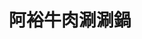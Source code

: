 ---
title: "阿裕牛肉涮涮鍋"
description: "阿裕牛肉涮涮鍋"
layout: shop
keywords:
  - 美食競賽
  - 台灣美食
  - 美食精選
datePublished: "2025-06-30"
dateModified: "2025-07-03"
city: "台南市"
district: "仁德區"
address: "台南市仁德區崑崙路733-1號"
phone: "062795500"
geo: "22.94042993063004, 120.26110414667649"
google_map: "https://maps.app.goo.gl/1V9ipnkphHrWyAR89"
footinder: "https://footinder.com.tw/%e5%8f%b0%e5%8d%97%e5%b8%82%e4%bb%81%e5%be%b7%e5%8d%80/10195/"
official: "https://www.facebook.com/profile.php?id=100057583984115"
award:
  - name: "500盤"
    year: "2024"
    entries:
      - dishes:
          - "牛肉涮涮鍋"

---